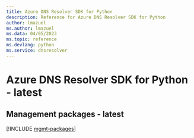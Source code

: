 ```yaml
---
title: Azure DNS Resolver SDK for Python
description: Reference for Azure DNS Resolver SDK for Python
author: lmazuel
ms.author: lmazuel
ms.data: 04/05/2023
ms.topic: reference
ms.devlang: python
ms.service: dnsresolver
---
```

# Azure DNS Resolver SDK for Python - latest

## Management packages - latest
[!INCLUDE [mgmt-packages](dns-resolver-mgmt-index.md)]